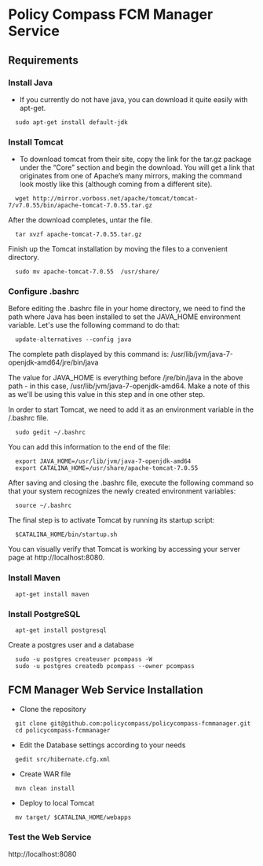 Policy Compass FCM Manager Service
==================

## Requirements

### Install Java
* If you currently do not have java, you can download it quite easily with apt-get.
```shell
  sudo apt-get install default-jdk
```
### Install Tomcat
* To download tomcat from their site, copy the link for the tar.gz package under the “Core” section and begin the download. You will get a link that originates from one of Apache’s many mirrors, making the command look mostly like this (although coming from a different site).
```shell
  wget http://mirror.vorboss.net/apache/tomcat/tomcat-7/v7.0.55/bin/apache-tomcat-7.0.55.tar.gz
```
After the download completes, untar the file.
```shell
  tar xvzf apache-tomcat-7.0.55.tar.gz
```
Finish up the Tomcat installation by moving the files to a convenient directory.
```shell
  sudo mv apache-tomcat-7.0.55  /usr/share/
```
### Configure .bashrc
Before editing the .bashrc file in your home directory, we need to find the path where Java has been installed to set the JAVA_HOME environment variable. Let's use the following command to do that:
```shell
  update-alternatives --config java
```
The complete path displayed by this command is:
/usr/lib/jvm/java-7-openjdk-amd64/jre/bin/java

The value for JAVA_HOME is everything before /jre/bin/java in the above path - in this case, /usr/lib/jvm/java-7-openjdk-amd64. Make a note of this as we'll be using this value in this step and in one other step.

In order to start Tomcat, we need to add it as an environment variable in the /.bashrc file.
```shell
  sudo gedit ~/.bashrc
```
You can add this information to the end of the file:
```shell
  export JAVA_HOME=/usr/lib/jvm/java-7-openjdk-amd64
  export CATALINA_HOME=/usr/share/apache-tomcat-7.0.55
```
After saving and closing the .bashrc file, execute the following command so that your system recognizes the newly created environment variables:
```shell
  source ~/.bashrc
```
The final step is to activate Tomcat by running its startup script:
```shell
  $CATALINA_HOME/bin/startup.sh
```
You can visually verify that Tomcat is working by accessing your server page at http://localhost:8080.
### Install Maven
```shell
  apt-get install maven
```
### Install PostgreSQL
```shell
  apt-get install postgresql
```

Create a postgres user and a database

```shell
  sudo -u postgres createuser pcompass -W
  sudo -u postgres createdb pcompass --owner pcompass
```

## FCM Manager Web Service Installation

* Clone the repository
```shell
  git clone git@github.com:policycompass/policycompass-fcmmanager.git
  cd policycompass-fcmmanager
```
* Edit the Database settings according to your needs
```shell
  gedit src/hibernate.cfg.xml
```
* Create WAR file 
```shell
  mvn clean install
```
* Deploy to local Tomcat
```shell
  mv target/ $CATALINA_HOME/webapps
```

### Test the Web Service
http://localhost:8080
